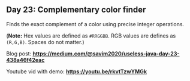 ## Day 23: Complementary color finder
Finds the exact complement of a color using precise integer operations.

(**Note:** Hex values are defined as `#RRGGBB`. RGB values are defines as `(R,G,B)`. Spaces do not matter.)

Blog post: **<https://medium.com/@savim2020/useless-java-day-23-438a46f42eac>**

Youtube vid with demo: **<https://youtu.be/rkvtTzwYMGk>**